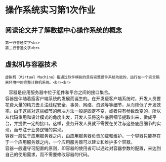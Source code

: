 操作系统实习第1次作业<br>
====
阅读论文并了解数据中心操作系统的概念
----
    第一行普通文字<br>
    第二行普通文字<br>
    

虚拟机与容器技术
----
    虚拟机（Virtual Machine）指通过软件模拟的具有完整硬件系统功能的、运行在一个完全隔离环境中的完整计算机系统。<br><br>
    容器是应用服务器中位于组件和平台之间的接口集合。<br>
    容器是伴随着瘦客户端系统的发展而诞生的。在开发瘦客户端系统时，开发人员要花费大量的精力去关注线程安全、事务、网络、资源等等细节，从而降低了开发效率。由于这些对这些细节的解决方法一般是固定不变，或者只有参数改变的，所以从代码重用和设计模式的角度出发，开发人员将这些底层细节提取出来，做成平台，并提供一定的接口。这样，业务开发人员就不需要在关注与这些底层细节的实现，而专注于业务逻辑的实现。<br>
    容器一般位于应用服务器之内，由应用服务器负责加载和维护。一个容器只能存在于一个应用服务器之内，一个应用服务器可以建立和维护多个容器。<br>
    容器一般遵守可配置的原则，即容器的使用者可以通过对容器参数的配置，来达到自己的使用需求，而不需要修改容器的代码。<br>

    

